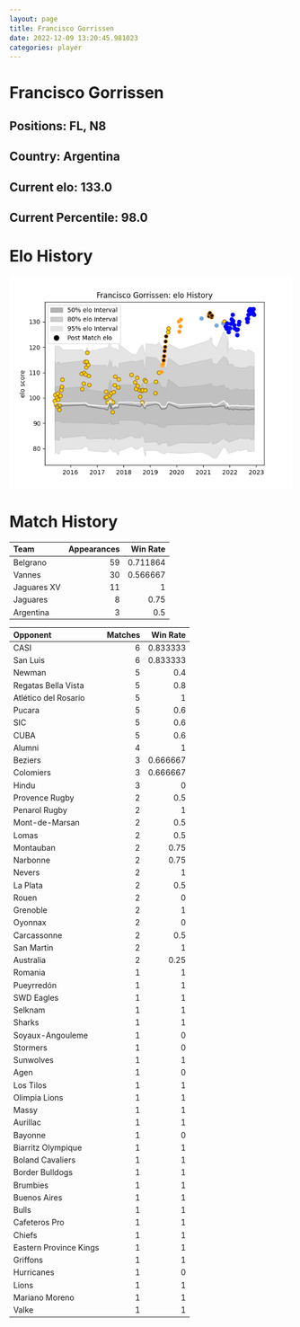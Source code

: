 ```yaml
---  
layout: page  
title: Francisco Gorrissen  
date: 2022-12-09 13:20:45.981023  
categories: player  
---
```

# Francisco Gorrissen

## Positions: FL, N8

## Country: Argentina

## Current elo: 133.0

## Current Percentile: 98.0

# Elo History


![elo history](history_FranciscoGorrissen.png)
# Match History


| Team        |   Appearances |   Win Rate |
|:------------|--------------:|-----------:|
| Belgrano    |            59 |   0.711864 |
| Vannes      |            30 |   0.566667 |
| Jaguares XV |            11 |   1        |
| Jaguares    |             8 |   0.75     |
| Argentina   |             3 |   0.5      |

| Opponent               |   Matches |   Win Rate |
|:-----------------------|----------:|-----------:|
| CASI                   |         6 |   0.833333 |
| San Luis               |         6 |   0.833333 |
| Newman                 |         5 |   0.4      |
| Regatas Bella Vista    |         5 |   0.8      |
| Atlético del Rosario   |         5 |   1        |
| Pucara                 |         5 |   0.6      |
| SIC                    |         5 |   0.6      |
| CUBA                   |         5 |   0.6      |
| Alumni                 |         4 |   1        |
| Beziers                |         3 |   0.666667 |
| Colomiers              |         3 |   0.666667 |
| Hindu                  |         3 |   0        |
| Provence Rugby         |         2 |   0.5      |
| Penarol Rugby          |         2 |   1        |
| Mont-de-Marsan         |         2 |   0.5      |
| Lomas                  |         2 |   0.5      |
| Montauban              |         2 |   0.75     |
| Narbonne               |         2 |   0.75     |
| Nevers                 |         2 |   1        |
| La Plata               |         2 |   0.5      |
| Rouen                  |         2 |   0        |
| Grenoble               |         2 |   1        |
| Oyonnax                |         2 |   0        |
| Carcassonne            |         2 |   0.5      |
| San Martin             |         2 |   1        |
| Australia              |         2 |   0.25     |
| Romania                |         1 |   1        |
| Pueyrredón             |         1 |   1        |
| SWD Eagles             |         1 |   1        |
| Selknam                |         1 |   1        |
| Sharks                 |         1 |   1        |
| Soyaux-Angouleme       |         1 |   0        |
| Stormers               |         1 |   0        |
| Sunwolves              |         1 |   1        |
| Agen                   |         1 |   0        |
| Los Tilos              |         1 |   1        |
| Olimpia Lions          |         1 |   1        |
| Massy                  |         1 |   1        |
| Aurillac               |         1 |   1        |
| Bayonne                |         1 |   0        |
| Biarritz Olympique     |         1 |   1        |
| Boland Cavaliers       |         1 |   1        |
| Border Bulldogs        |         1 |   1        |
| Brumbies               |         1 |   1        |
| Buenos Aires           |         1 |   1        |
| Bulls                  |         1 |   1        |
| Cafeteros Pro          |         1 |   1        |
| Chiefs                 |         1 |   1        |
| Eastern Province Kings |         1 |   1        |
| Griffons               |         1 |   1        |
| Hurricanes             |         1 |   0        |
| Lions                  |         1 |   1        |
| Mariano Moreno         |         1 |   1        |
| Valke                  |         1 |   1        |